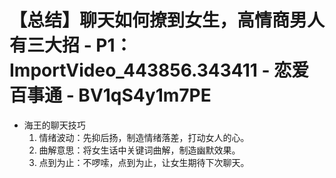 # 【总结】聊天如何撩到女生，高情商男人有三大招 - P1：ImportVideo_443856.343411 - 恋爱百事通 - BV1qS4y1m7PE

-   海王的聊天技巧
    1.  情绪波动：先抑后扬，制造情绪落差，打动女人的心。
    2.  曲解意思：将女生话中关键词曲解，制造幽默效果。
    3.  点到为止：不啰嗦，点到为止，让女生期待下次聊天。